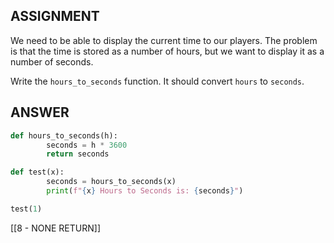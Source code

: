 ## ASSIGNMENT

We need to be able to display the current time to our players. The problem is that the time is stored as a number of hours, but we want to display it as a number of seconds.

Write the `hours_to_seconds` function. It should convert `hours` to `seconds`.

## ANSWER

```python
def hours_to_seconds(h):
        seconds = h * 3600
        return seconds

def test(x):
        seconds = hours_to_seconds(x)
        print(f"{x} Hours to Seconds is: {seconds}")

test(1)
```

[[8 - NONE RETURN]]